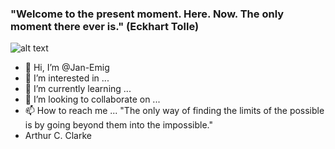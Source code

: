 <h3>"Welcome to the present moment. Here. Now. The only moment there ever is." (Eckhart Tolle)</h3>


![alt text]("https://raw.githubusercontent.com/Jan-Emig/Jan-Emig/main/assets/skills.png")

- 👋 Hi, I’m @Jan-Emig
- 👀 I’m interested in ...
- 🌱 I’m currently learning ...
- 💞️ I’m looking to collaborate on ...
- 📫 How to reach me ...
"The only way of finding the limits of the possible is by going beyond them into the impossible."
- Arthur C. Clarke
